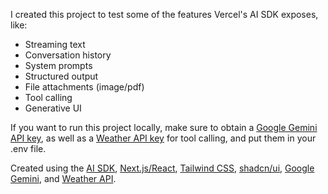 I created this project to test some of the features Vercel's AI SDK exposes, like:
- Streaming text
- Conversation history
- System prompts
- Structured output
- File attachments (image/pdf)
- Tool calling
- Generative UI

If you want to run this project locally, make sure to obtain a [Google Gemini API key](https://aistudio.google.com/prompts/new_chat), as well as a [Weather API key](https://www.weatherapi.com/) for tool calling, and put them in your .env file.

Created using the [AI SDK](https://ai-sdk.dev/), [Next.js/React](https://nextjs.org), [Tailwind CSS](https://tailwindcss.com/), [shadcn/ui](https://ui.shadcn.com/), [Google Gemini](https://gemini.google.com/), and [Weather API](https://www.weatherapi.com/).